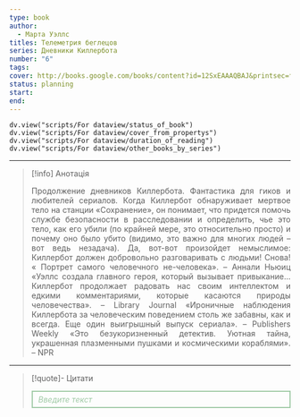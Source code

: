 ```yaml
---
type: book
author:
  - Марта Уэллс
titles: Телеметрия беглецов
series: Дневники Киллербота
number: "6"
tags:
cover: http://books.google.com/books/content?id=12SxEAAAQBAJ&printsec=frontcover&img=1&zoom=1&edge=curl&source=gbs_api
status: planning
start:
end:
---
```

```dataviewjs
dv.view("scripts/For dataview/status_of_book")
dv.view("scripts/For dataview/cover_from_propertys")
dv.view("scripts/For dataview/duration_of_reading")
dv.view("scripts/For dataview/other_books_by_series")
```
---

>[!info] Анотація
><p align="justify">Продолжение дневников Киллербота. Фантастика для гиков и любителей сериалов. Когда Киллербот обнаруживает мертвое тело на станции «Сохранение», он понимает, что придется помочь службе безопасности в расследовании и определить, чье это тело, как его убили (по крайней мере, это относительно просто) и почему оно было убито (видимо, это важно для многих людей – вот ведь незадача). Да, вот-вот произойдет немыслимое: Киллербот должен добровольно разговаривать с людьми! Снова! « Портрет самого человечного не-человека». – Аннали Ньюиц «Уэллс создала главного героя, который вызывает привыкание... Киллербот продолжает радовать нас своим интеллектом и едкими комментариями, которые касаются природы человечества». – Library Journal «Ироничные наблюдения Киллербота за человеческим поведением столь же забавны, как и всегда. Еще один выигрышный выпуск сериала». – Publishers Weekly «Это безукоризненный детектив. Уютная тайна, украшенная плазменными пушками и космическими кораблями». – NPR</p>

---

>[!quote]- Цитати
><div align="justify" style="border: 2px solid #A0CAA6; padding: 5px 10px 5px 10px; font-style: italic; color: #A0CAA6 ">Введите текст</div>